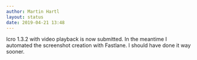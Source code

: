 ```yaml
---
author: Martin Hartl
layout: status
date: 2019-04-21 13:48
---
```

Icro 1.3.2 with video playback is now submitted. In the meantime I automated the screenshot creation with Fastlane. I should have done it way sooner.